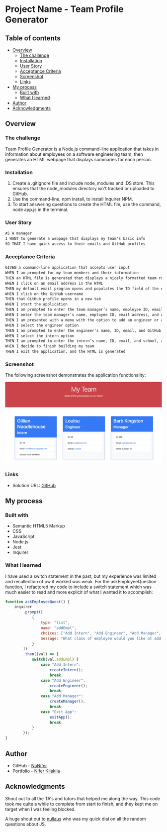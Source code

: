 # Project Name - Team Profile Generator

## Table of contents

- [Overview](#overview)
  - [The challenge](#the-challenge)
  - [Installation](#Installation)
  - [User Story](#user-story)
  - [Acceptance Criteria](#acceptance-criteria)
  - [Screenshot](#screenshot)
  - [Links](#links)
- [My process](#my-process)
  - [Built with](#built-with)
  - [What I learned](#what-i-learned)
- [Author](#author)
- [Acknowledgments](#acknowledgments)

## Overview

### The challenge

Team Profile Generator is a Node.js command-line application that takes in information about employees on a software engineering team, then generates an HTML webpage that displays summaries for each person.


### Installation

1. Create a .gitignore file and include node_modules and .DS store. This ensures that the node_modules directory isn't tracked or uploaded to GitHub.
2. Use the command-line, npm install, to install Inquirer NPM.
3. To start answering questions to create the HTML file, use the command, node app.js in the terminal.

### User Story

```md
AS A manager
I WANT to generate a webpage that displays my team's basic info
SO THAT I have quick access to their emails and GitHub profiles
```

### Acceptance Criteria

```md
GIVEN a command-line application that accepts user input
WHEN I am prompted for my team members and their information
THEN an HTML file is generated that displays a nicely formatted team roster based on user input
WHEN I click on an email address in the HTML
THEN my default email program opens and populates the TO field of the email with the address
WHEN I click on the GitHub username
THEN that GitHub profile opens in a new tab
WHEN I start the application
THEN I am prompted to enter the team manager’s name, employee ID, email address, and office number
WHEN I enter the team manager’s name, employee ID, email address, and office number
THEN I am presented with a menu with the option to add an engineer or an intern or to finish building my team
WHEN I select the engineer option
THEN I am prompted to enter the engineer’s name, ID, email, and GitHub username, and I am taken back to the menu
WHEN I select the intern option
THEN I am prompted to enter the intern’s name, ID, email, and school, and I am taken back to the menu
WHEN I decide to finish building my team
THEN I exit the application, and the HTML is generated
```
### Screenshot

The following screenshot demonstrates the application functionality:

![](/public/images/Team_profile-screenshot.png)

### Links

- Solution URL: [GitHub](https://github.com/NaNifer/Team-Profile-Generator-h10)

## My process

### Built with

- Semantic HTML5 Markup
- CSS
- JavaScript
- Node.js
- Jest
- Inquirer

### What I learned

I have used a switch statement in the past, but my experience was limited and recallection of ow it worked was weak. For the askEmployeeQuestion function, I refactored my code to include a switch statement which was much easier to read and more explicit of what I wanted it to accomplish:

```js
function askEmployeeQuest() {
    inquirer
        .prompt([
            {
                type: "list",
                name: "addEmpl",
                choices: ["Add Intern", "Add Engineer", "Add Manager", "Exit App"],
                message: "What class of employee would you like ot add to the team?"
            }
        ])
        .then((val) => {
            switch(val.addEmpl) {
                case "Add Intern":
                    createIntern();
                    break;
                case "Add Engineer":
                    createEngineer();
                    break;
                case "Add Manager":
                    createManager();
                    break;
                case "Exit App":
                    exitApp();
                    break;
            }
        });
}
```

## Author

- GitHub - [NaNifer](https://github.com/NaNifer)
- Portfolio - [Nifer Kilakila](https://nanifer.github.io/Nifer-Kilakila-Portfolio-h2/)


## Acknowledgments

Shout out to all the TA's and tutors that helped me along the way. This code took me quite a while to complete from start to finish, and they kept me on target when I was feeling blocked.

A huge shout out to [nullaus](https://github.com/nullaus) who was my quick dial on all the random questions about JS.